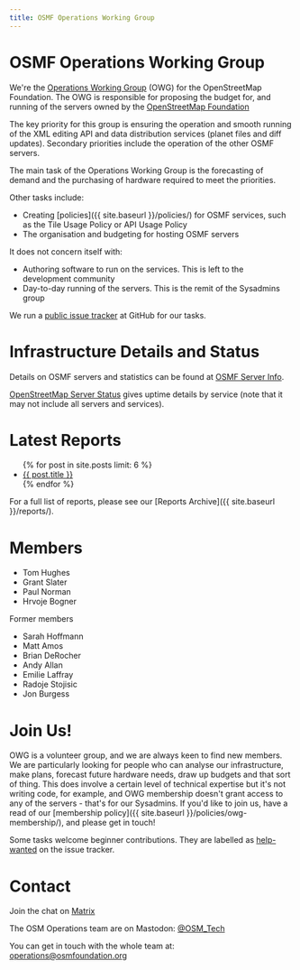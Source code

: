 ```yaml
---
title: OSMF Operations Working Group
---
```


# OSMF Operations Working Group

We're the [Operations Working Group](https://osmfoundation.org/wiki/Operations_Working_Group) (OWG) for the OpenStreetMap Foundation. The OWG is responsible for proposing the budget for, and running of the servers owned by the [OpenStreetMap Foundation](https://wiki.osmfoundation.org/)

The key priority for this group is ensuring the operation and smooth running of the XML editing API and data distribution services (planet files and diff updates). Secondary priorities include the operation of the other OSMF servers.

The main task of the Operations Working Group is the forecasting of demand and the purchasing of hardware required to meet the priorities.

Other tasks include:

* Creating [policies]({{ site.baseurl }}/policies/) for OSMF services, such as the Tile Usage Policy or API Usage Policy
* The organisation and budgeting for hosting OSMF servers

It does not concern itself with:

* Authoring software to run on the services. This is left to the development community
* Day-to-day running of the servers. This is the remit of the Sysadmins group

We run a [public issue tracker](https://github.com/openstreetmap/operations/issues) at GitHub for our tasks.

# Infrastructure Details and Status

Details on OSMF servers and statistics can be found at [OSMF Server Info](https://hardware.openstreetmap.org/).

[OpenStreetMap Server Status](https://uptime.openstreetmap.org/) gives uptime details by service (note that it may not include all servers and services).

# Latest Reports

<ul class="posts">
  {% for post in site.posts limit: 6 %}
    <li><a href="{{ site.baseurl }}{{ post.url }}">{{ post.title }}</a></li>
  {% endfor %}
</ul>

For a full list of reports, please see our [Reports Archive]({{ site.baseurl }}/reports/).

# Members

* Tom Hughes
* Grant Slater
* Paul Norman
* Hrvoje Bogner

Former members

* Sarah Hoffmann
* Matt Amos
* Brian DeRocher
* Andy Allan
* Emilie Laffray
* Radoje Stojisic
* Jon Burgess

# Join Us!

OWG is a volunteer group, and we are always keen to find new members. We are particularly looking for people who can analyse our infrastructure, make plans, forecast future hardware needs, draw up budgets and that sort of thing. This does involve a certain level of technical expertise but it's not writing code, for example, and OWG membership doesn't grant access to any of the servers - that's for our Sysadmins. If you'd like to join us, have a read of our [membership policy]({{ site.baseurl }}/policies/owg-membership/), and please get in touch!

Some tasks welcome beginner contributions. They are labelled as [help-wanted](https://github.com/openstreetmap/operations/issues?q=is%3Aissue%20state%3Aopen%20label%3Ahelp-wanted) on the issue tracker.

# Contact

Join the chat on [Matrix](https://matrix.to/#/#_oftc_#osmf-operations:matrix.org)

The OSM Operations team are on Mastodon: <a href="https://en.osm.town/@osm_tech" rel="me">@OSM_Tech</a>

You can get in touch with the whole team at: [operations@osmfoundation.org](mailto:operations@osmfoundation.org)
